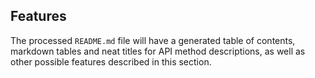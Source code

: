 
## Features

The processed `README.md` file will have a generated table of contents, markdown tables and neat titles for API method descriptions, as well as other possible features described in this section.

```table

```